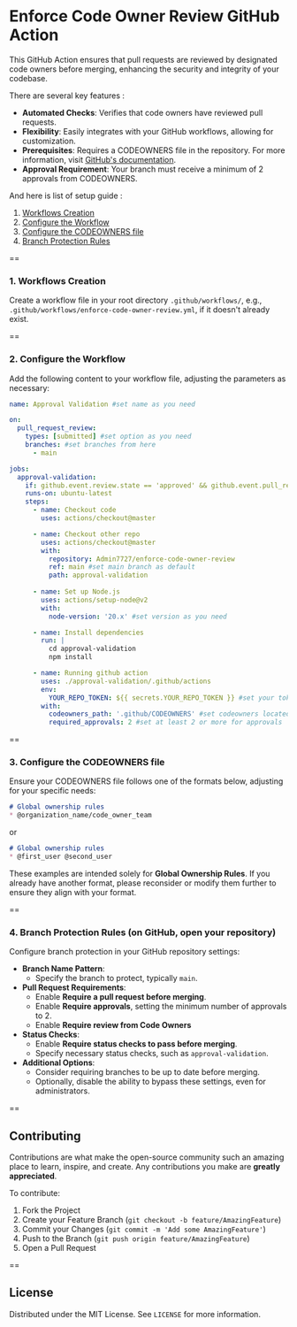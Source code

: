 # Enforce Code Owner Review GitHub Action

This GitHub Action ensures that pull requests are reviewed by designated code owners before merging, enhancing the security and integrity of your codebase.

There are several key features :

- **Automated Checks**: Verifies that code owners have reviewed pull requests.
- **Flexibility**: Easily integrates with your GitHub workflows, allowing for customization.
- **Prerequisites**: Requires a CODEOWNERS file in the repository. For more information, visit [GitHub's documentation](https://docs.github.com/en/repositories/managing-your-repositorys-settings-and-features/customizing-your-repository/about-code-owners).
- **Approval Requirement**: Your branch must receive a minimum of 2 approvals from CODEOWNERS.

And here is list of setup guide :
1. [Workflows Creation](https://github.com/Admin7727/enforce-code-owner-review/blob/main/README.md#1-workflows-creation)
2. [Configure the Workflow](https://github.com/Admin7727/enforce-code-owner-review/blob/main/README.md#2-configure-the-workflow)
3. [Configure the CODEOWNERS file](https://github.com/Admin7727/enforce-code-owner-review/blob/main/README.md#3-configure-the-codeowners-file)
4. [Branch Protection Rules](https://github.com/Admin7727/enforce-code-owner-review/blob/main/README.md#4-configure-the-codeowners-file)

==

### 1. Workflows Creation
Create a workflow file in your root directory `.github/workflows/`, e.g., `.github/workflows/enforce-code-owner-review.yml`, if it doesn't already exist.

==

### 2. Configure the Workflow
Add the following content to your workflow file, adjusting the parameters as necessary:
```yaml
name: Approval Validation #set name as you need

on:
  pull_request_review:
    types: [submitted] #set option as you need
    branches: #set branches from here
      - main

jobs:
  approval-validation: 
    if: github.event.review.state == 'approved' && github.event.pull_request.base.ref == 'main' #set validation again here (types and branches)
    runs-on: ubuntu-latest
    steps:
      - name: Checkout code
        uses: actions/checkout@master

      - name: Checkout other repo
        uses: actions/checkout@master
        with:
          repository: Admin7727/enforce-code-owner-review
          ref: main #set main branch as default
          path: approval-validation
      
      - name: Set up Node.js
        uses: actions/setup-node@v2
        with:
          node-version: '20.x' #set version as you need

      - name: Install dependencies
        run: |
          cd approval-validation
          npm install

      - name: Running github action
        uses: ./approval-validation/.github/actions
        env:
          YOUR_REPO_TOKEN: ${{ secrets.YOUR_REPO_TOKEN }} #set your token here
        with:
          codeowners_path: '.github/CODEOWNERS' #set codeowners located
          required_approvals: 2 #set at least 2 or more for approvals 
```

==

### 3. Configure the CODEOWNERS file
Ensure your CODEOWNERS file follows one of the formats below, adjusting for your specific needs:
```md
# Global ownership rules
* @organization_name/code_owner_team
```
or

```md
# Global ownership rules
* @first_user @second_user
```
These examples are intended solely for **Global Ownership Rules**. If you already have another format, please reconsider or modify them further to ensure they align with your format.

==

### 4. Branch Protection Rules (on GitHub, open your repository)
Configure branch protection in your GitHub repository settings:
- **Branch Name Pattern**:
  - Specify the branch to protect, typically `main`.
- **Pull Request Requirements**:
  - Enable **Require a pull request before merging**.
  - Enable **Require approvals**, setting the minimum number of approvals to 2.
  - Enable **Require review from Code Owners**
- **Status Checks**:
  - Enable **Require status checks to pass before merging**.
  - Specify necessary status checks, such as `approval-validation`.
- **Additional Options**:
  - Consider requiring branches to be up to date before merging.
  - Optionally, disable the ability to bypass these settings, even for administrators.

==

## Contributing
Contributions are what make the open-source community such an amazing place to learn, inspire, and create. Any contributions you make are **greatly appreciated**.

To contribute:

1. Fork the Project
2. Create your Feature Branch (`git checkout -b feature/AmazingFeature`)
3. Commit your Changes (`git commit -m 'Add some AmazingFeature'`)
4. Push to the Branch (`git push origin feature/AmazingFeature`)
5. Open a Pull Request

==

## License
Distributed under the MIT License. See `LICENSE` for more information.
